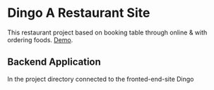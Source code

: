 # Dingo A Restaurant Site 

This restaurant project based on booking table through online & with ordering foods. [Demo](https://github.com/facebook/create-react-app).

## Backend Application 

In the project directory connected to the fronted-end-site Dingo 

